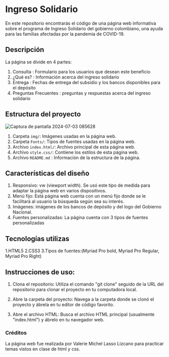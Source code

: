 # Ingreso Solidario

En este repositorio encontrarás el código de una página web informativa sobre el programa de Ingreso Solidario del gobierno colombiano, una ayuda para las familias afectadas por la pandemia de COVID-19.

## Descripción
La página se divide en 4 partes: 
1. Consulta : Formulario para los usuarios que desean este beneficio 
2. ¿Qué es? : Información acerca del ingreso solidario
3. Entrega : Fechas de entrega del subsidio y los bancos disponibles para el depósito 
4. Preguntas Frecuentes : preguntas y respuestas acerca del ingreso solidario

## Estructura del proyecto 


![Captura de pantalla 2024-07-03 085628](https://github.com/MichelLasso/PROYECTO_TEST_HTML_LASSOVALERIE/assets/165828539/34336eb5-fa8a-46c0-8591-f59dd2b9e9f7)

1. Carpeta ```img/```: Imágenes usadas en la página web.
2. Carpeta ```Fonts/```: Tipos de fuentes usadas en la página web.
3. Archivo ```index.html/```: Archivo principal de esta página web.
4. Archivo ```style.css/```: Contiene los estilos de esta página web.
5. Archivo ```README.md``` : Información de la estructura de la página.

## Características del diseño

1. Responsivo: vw (viewport width). Se usó este tipo de medida para  adaptar la página web en varios dispositivos.
2. Menú fijo: Está página web cuenta con un menú fijo donde se le facilitará al usuario la búsqueda según sea su interés.
3. Imágenes: imágenes de los bancos de depósito y del logo del Gobierno Nacional.
4. Fuentes personalizadas: La página cuenta con 3 tipos de fuentes personalizadas 

## Tecnologías utilizas 

1.HTML5
2.CSS3 
3.Tipos de fuentes:(Myriad Pro bold, Myriad Pro Regular, Myriad Pro Right)

## Instrucciones de uso:

1. Clona el repositorio: Utiliza el comando "git clone" seguido de la URL del repositorio para clonar el proyecto en tu computadora local.

2. Abre la carpeta del proyecto: Navega a la carpeta donde se clonó el proyecto y ábrela en tu editor de código favorito.

3. Abre el archivo HTML: Busca el archivo HTML principal (usualmente "index.html") y ábrelo en tu navegador web.

### Créditos
La página web fue realizada por Valerie Michel Lasso Lizcano para practicar temas  vistos en clase de html y css.
